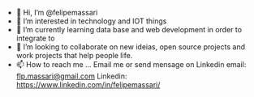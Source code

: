 - 👋 Hi, I’m @felipemassari
- 👀 I’m interested in technology and IOT things
- 🌱 I’m currently learning data base and web development in order to integrate to 
- 💞️ I’m looking to collaborate on new ideias, open source projects and work projects that help people life.
- 📫 How to reach me ...
      Email me or send mensage on Linkedin
      email: flp.massari@gmail.com
      Linkedin: https://www.linkedin.com/in/felipemassari/

<!---
felipemassari/felipemassari is a ✨ special ✨ repository because its `README.md` (this file) appears on your GitHub profile.
You can click the Preview link to take a look at your changes.
--->
